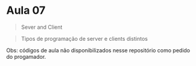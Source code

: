 # Aula 07

> Sever and Client

> Tipos de programação de server e clients distintos

Obs: códigos de aula não disponibilizados nesse repositório como pedido do progamador.
